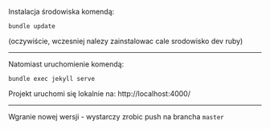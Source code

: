 Instalacja środowiska komendą:
```
bundle update
```
(oczywiście, wczesniej nalezy zainstalowac cale srodowisko dev ruby)


-----------------

Natomiast uruchomienie komendą:

```
bundle exec jekyll serve
```

Projekt uruchomi się lokalnie na: http://localhost:4000/

--------------------
Wgranie nowej wersji - wystarczy zrobic push na brancha `master`